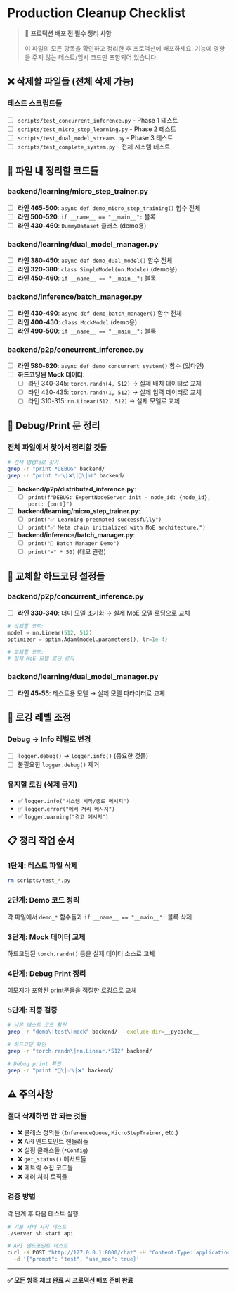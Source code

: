 # Production Cleanup Checklist

> 🚨 **프로덕션 배포 전 필수 정리 사항**
> 
> 이 파일의 모든 항목을 확인하고 정리한 후 프로덕션에 배포하세요.
> 기능에 영향을 주지 않는 테스트/임시 코드만 포함되어 있습니다.

## ❌ 삭제할 파일들 (전체 삭제 가능)

### 테스트 스크립트들
- [ ] `scripts/test_concurrent_inference.py` - Phase 1 테스트
- [ ] `scripts/test_micro_step_learning.py` - Phase 2 테스트  
- [ ] `scripts/test_dual_model_streams.py` - Phase 3 테스트
- [ ] `scripts/test_complete_system.py` - 전체 시스템 테스트

## 🔧 파일 내 정리할 코드들

### backend/learning/micro_step_trainer.py
- [ ] **라인 465-500**: `async def demo_micro_step_training()` 함수 전체
- [ ] **라인 500-520**: `if __name__ == "__main__":` 블록
- [ ] **라인 430-460**: `DummyDataset` 클래스 (demo용)

### backend/learning/dual_model_manager.py
- [ ] **라인 380-450**: `async def demo_dual_model()` 함수 전체
- [ ] **라인 320-380**: `class SimpleModel(nn.Module)` (demo용)
- [ ] **라인 450-460**: `if __name__ == "__main__":` 블록

### backend/inference/batch_manager.py
- [ ] **라인 430-490**: `async def demo_batch_manager()` 함수 전체
- [ ] **라인 400-430**: `class MockModel` (demo용)
- [ ] **라인 490-500**: `if __name__ == "__main__":` 블록

### backend/p2p/concurrent_inference.py
- [ ] **라인 580-620**: `async def demo_concurrent_system()` 함수 (있다면)
- [ ] **하드코딩된 Mock 데이터**:
  - [ ] 라인 340-345: `torch.randn(4, 512)` → 실제 배치 데이터로 교체
  - [ ] 라인 430-435: `torch.randn(1, 512)` → 실제 입력 데이터로 교체
  - [ ] 라인 310-315: `nn.Linear(512, 512)` → 실제 모델로 교체

## 🐛 Debug/Print 문 정리

### 전체 파일에서 찾아서 정리할 것들
```bash
# 검색 명령어로 찾기
grep -r "print.*DEBUG" backend/
grep -r "print.*✅\|❌\|🚀\|📊" backend/
```

- [ ] **backend/p2p/distributed_inference.py**:
  - [ ] `print(f"DEBUG: ExpertNodeServer init - node_id: {node_id}, port: {port}")`
  
- [ ] **backend/learning/micro_step_trainer.py**:
  - [ ] `print("✅ Learning preempted successfully")`
  - [ ] `print("✅ Meta chain initialized with MoE architecture.")`
  
- [ ] **backend/inference/batch_manager.py**:
  - [ ] `print("🚀 Batch Manager Demo")`
  - [ ] `print("=" * 50)` (데모 관련)

## 🔄 교체할 하드코딩 설정들

### backend/p2p/concurrent_inference.py
- [ ] **라인 330-340**: 더미 모델 초기화 → 실제 MoE 모델 로딩으로 교체
```python
# 삭제할 코드:
model = nn.Linear(512, 512)
optimizer = optim.Adam(model.parameters(), lr=1e-4)

# 교체할 코드:
# 실제 MoE 모델 로딩 로직
```

### backend/learning/dual_model_manager.py
- [ ] **라인 45-55**: 테스트용 모델 → 실제 모델 파라미터로 교체

## 🎯 로깅 레벨 조정

### Debug → Info 레벨로 변경
- [ ] `logger.debug()` → `logger.info()` (중요한 것들)
- [ ] 불필요한 `logger.debug()` 제거

### 유지할 로깅 (삭제 금지)
- ✅ `logger.info("시스템 시작/종료 메시지")`
- ✅ `logger.error("에러 처리 메시지")`
- ✅ `logger.warning("경고 메시지")`

## 📋 정리 작업 순서

### 1단계: 테스트 파일 삭제
```bash
rm scripts/test_*.py
```

### 2단계: Demo 코드 정리
각 파일에서 `demo_*` 함수들과 `if __name__ == "__main__":` 블록 삭제

### 3단계: Mock 데이터 교체
하드코딩된 `torch.randn()` 등을 실제 데이터 소스로 교체

### 4단계: Debug Print 정리
이모지가 포함된 print문들을 적절한 로깅으로 교체

### 5단계: 최종 검증
```bash
# 남은 테스트 코드 확인
grep -r "demo\|test\|mock" backend/ --exclude-dir=__pycache__

# 하드코딩 확인  
grep -r "torch.randn\|nn.Linear.*512" backend/

# Debug print 확인
grep -r "print.*🚀\|✅\|❌" backend/
```

## ⚠️ 주의사항

### 절대 삭제하면 안 되는 것들
- ❌ 클래스 정의들 (`InferenceQueue`, `MicroStepTrainer`, etc.)
- ❌ API 엔드포인트 핸들러들
- ❌ 설정 클래스들 (`*Config`)
- ❌ `get_status()` 메서드들
- ❌ 메트릭 수집 코드들
- ❌ 에러 처리 로직들

### 검증 방법
각 단계 후 다음 테스트 실행:
```bash
# 기본 서버 시작 테스트
./server.sh start api

# API 엔드포인트 테스트  
curl -X POST "http://127.0.0.1:8000/chat" -H "Content-Type: application/json" \
  -d '{"prompt": "test", "use_moe": true}'
```

---

**✅ 모든 항목 체크 완료 시 프로덕션 배포 준비 완료**